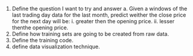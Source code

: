 1. Define the question I want to try and answer
    a. Given a windows of the last trading day data for the last month, predict weither the close price for the next day will be:
        i. greater then the opening price.
        ii. lesser thenthe opening price.
2. Define how training sets are going to be created from raw data.
3. Define the training code.
4. define data visualization technique.

